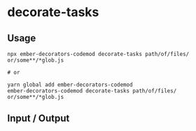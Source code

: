 # decorate-tasks


## Usage

```
npx ember-decorators-codemod decorate-tasks path/of/files/ or/some**/*glob.js

# or

yarn global add ember-decorators-codemod
ember-decorators-codemod decorate-tasks path/of/files/ or/some**/*glob.js
```

## Input / Output

<!--FIXTURES_TOC_START-->
<!--FIXTURES_TOC_END-->

<!--FIXTURES_CONTENT_START-->
<!--FIXTURES_CONTENT_END-->